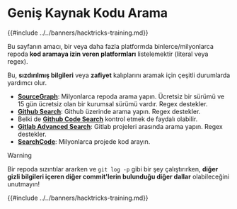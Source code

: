 # Geniş Kaynak Kodu Arama

{{#include ../../banners/hacktricks-training.md}}

Bu sayfanın amacı, bir veya daha fazla platformda binlerce/milyonlarca repoda **kod aramaya izin veren platformları** listelemektir (literal veya regex).

Bu, **sızdırılmış bilgileri** veya **zafiyet** kalıplarını aramak için çeşitli durumlarda yardımcı olur.

- [**SourceGraph**](https://sourcegraph.com/search): Milyonlarca repoda arama yapın. Ücretsiz bir sürümü ve 15 gün ücretsiz olan bir kurumsal sürümü vardır. Regex destekler.
- [**Github Search**](https://github.com/search): Github üzerinde arama yapın. Regex destekler.
- Belki de [**Github Code Search**](https://cs.github.com/) kontrol etmek de faydalı olabilir.
- [**Gitlab Advanced Search**](https://docs.gitlab.com/ee/user/search/advanced_search.html): Gitlab projeleri arasında arama yapın. Regex destekler.
- [**SearchCode**](https://searchcode.com/): Milyonlarca projede kod arayın.

> [!WARNING]
> Bir repoda sızıntılar ararken ve `git log -p` gibi bir şey çalıştırırken, **diğer gizli bilgileri içeren diğer commit'lerin bulunduğu diğer dallar** olabileceğini unutmayın!

{{#include ../../banners/hacktricks-training.md}}

